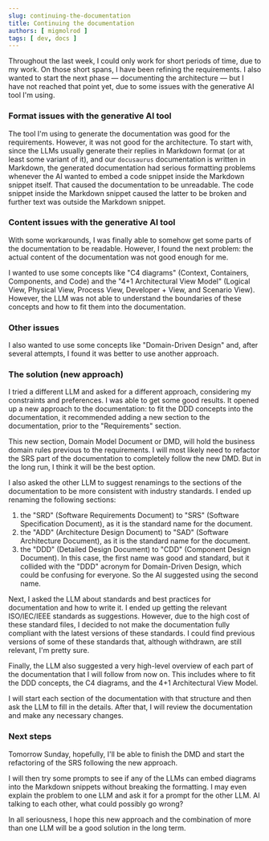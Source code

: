 ```yaml
---
slug: continuing-the-documentation
title: Continuing the documentation
authors: [ migmolrod ]
tags: [ dev, docs ]
---
```


Throughout the last week, I could only work for short periods of time, due to my work. On those short spans, I have been
refining the requirements. I also wanted to start the next phase — documenting the architecture — but I have not reached
that point yet, due to some issues with the generative AI tool I'm using.

<!-- truncate -->

### Format issues with the generative AI tool

The tool I'm using to generate the documentation was good for the requirements. However, it was not good for the
architecture. To start with, since the LLMs usually generate their replies in Markdown format (or at least some variant
of it), and our `docusaurus` documentation is written in Markdown, the generated documentation had serious formatting
problems whenever the AI wanted to embed a code snippet inside the Markdown snippet itself. That caused the
documentation to be unreadable. The code snippet inside the Markdown snippet caused the latter to be broken and further
text was outside the Markdown snippet.

### Content issues with the generative AI tool

With some workarounds, I was finally able to somehow get some parts of the documentation to be readable. However, I
found the next problem: the actual content of the documentation was not good enough for me.

I wanted to use some concepts like "C4 diagrams" (Context, Containers, Components, and Code) and the "4+1 Architectural
View Model" (Logical View, Physical View, Process View, Developer + View, and Scenario View). However, the LLM was not
able to understand the boundaries of these concepts and how to fit them into the documentation.

### Other issues

I also wanted to use some concepts like "Domain-Driven Design" and, after several attempts, I found it was better to use
another approach.

### The solution (new approach)

I tried a different LLM and asked for a different approach, considering my constraints and preferences. I was able to
get some good results. It opened up a new approach to the documentation: to fit the DDD concepts into the documentation,
it recommended adding a new section to the documentation, prior to the "Requirements" section.

This new section, Domain Model Document or DMD, will hold the business domain rules previous to the requirements. I will
most likely need to refactor the SRS part of the documentation to completely follow the new DMD. But in the long run,
I think it will be the best option.

I also asked the other LLM to suggest renamings to the sections of the documentation to be more consistent with industry
standards. I ended up renaming the following sections:

1. the "SRD" (Software Requirements Document) to "SRS" (Software Specification Document), as it is the standard name
   for the document.
2. the "ADD" (Architecture Design Document) to "SAD" (Software Architecture Document), as it is the standard name for
   the document.
3. the "DDD" (Detailed Design Document) to "CDD" (Component Design Document). In this case, the first name was good and
   standard, but it collided with the "DDD" acronym for Domain-Driven Design, which could be confusing for everyone. So
   the AI suggested using the second name.

Next, I asked the LLM about standards and best practices for documentation and how to write it. I ended up getting the
relevant ISO/IEC/IEEE standards as suggestions. However, due to the high cost of these standard files, I decided to not
make the documentation fully compliant with the latest versions of these standards. I could find previous versions of
some of these standards that, although withdrawn, are still relevant, I'm pretty sure.

Finally, the LLM also suggested a very high-level overview of each part of the documentation that I will follow from
now on. This includes where to fit the DDD concepts, the C4 diagrams, and the 4+1 Architectural View Model.

I will start each section of the documentation with that structure and then ask the LLM to fill in the details. After
that, I will review the documentation and make any necessary changes.

### Next steps

Tomorrow Sunday, hopefully, I'll be able to finish the DMD and start the refactoring of the SRS following the new
approach.

I will then try some prompts to see if any of the LLMs can embed diagrams into the Markdown snippets without breaking
the formatting. I may even explain the problem to one LLM and ask it for a prompt for the other LLM. AI talking to each
other, what could possibly go wrong?

In all seriousness, I hope this new approach and the combination of more than one LLM will be a good solution in the
long term.
